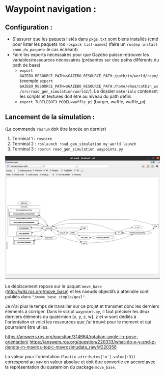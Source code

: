 # Waypoint navigation : 

## Configuration :
* S'assurer que les paquets listés dans `pkgs.txt` sont biens installés (cmd pour lister les paquets ros `rospack list-names`) (faire un `rosdep install <nom_du_paquet>` le cas échéant)
* Faire les exports nécessaires pour que Gazebo puisse retrouver les variables/ressources nécessaires (présentes sur des paths différents du path de base)
    * `export GAZEBO_RESOURCE_PATH=$GAZEBO_RESOURCE_PATH:/path/to/world/repo/` 
    (exemple `export GAZEBO_RESOURCE_PATH=$GAZEBO_RESOURCE_PATH:/home/ehoa/catkin_ws/src/road_gen_simulation/world2/`).
    Le dossier `materials` contenant les scripts et textures doit être au niveau du path défini.
    * `export TURTLEBOT3_MODEL=waffle_pi` (burger, waffle, waffle_pi)

## Lancement de la simulation :
(La commande `rosrun` doit être lancée en dernier)
1. Terminal 1 : `roscore`
2. Terminal 2 : `roslaunch road_gen_simulation my_world.launch`
3. Terminal 3 : `rosrun road_gen_simulation waypoints.py`

![Ros architecture](./rqt_graph.png)


Le déplacement repose sur le paquet `move_base` (http://wiki.ros.org/move_base) et les 
noeuds objectifs à atteindre sont publiés dans `"/move_base_simple/goal"`.

Je n'ai plus le temps de travailler sur ce projet et transmet donc les derniers éléments à corriger.
Dans le script `waypoint.py`, il faut préciser les deux derniers éléments du quaternion [x, y, z, w].
z et w sont dédiés à l'orientation et voici les ressources que j'ai trouvé pour le moment et qui pourraient être utiles.

https://answers.ros.org/question/314664/rotation-angle-in-pose-orientation/
https://answers.ros.org/question/220333/what-do-x-y-and-z-denote-in-mavros-topic-mavrosimudata_raw/#220356

La valeur pour l'orientation `float(e.attributes['o'].value[:3])` correspond au `yaw` en valeur absolue et doit être convertie en accord avec la représentation
du quaternion du package `move_base`.